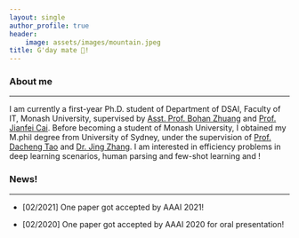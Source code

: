```yaml
---
layout: single
author_profile: true
header:
    image: assets/images/mountain.jpeg
title: G'day mate 👋!
---
```

### About me
---
I am currently a first-year Ph.D. student of Department of DSAI, Faculty of IT, Monash University, supervised by [Asst. Prof. Bohan Zhuang](https://bohanzhuang.github.io/) and [Prof. Jianfei Cai](https://jianfei-cai.github.io/). Before becoming a student of Monash University, I obtained my M.phil degree from University of Sydney, under the supervision of [Prof. Dacheng Tao](https://www.sydney.edu.au/engineering/about/our-people/academic-staff/dacheng-tao.html) and [Dr. Jing Zhang](https://scholar.google.com/citations?user=9jH5v74AAAAJ&hl=en). 
I am interested in efficiency problems in deep learning scenarios, human parsing and few-shot learning and !

### News!
---

- [02/2021] One paper got accepted by AAAI 2021!

- [02/2020] One paper got accepted by AAAI 2020 for oral presentation!
